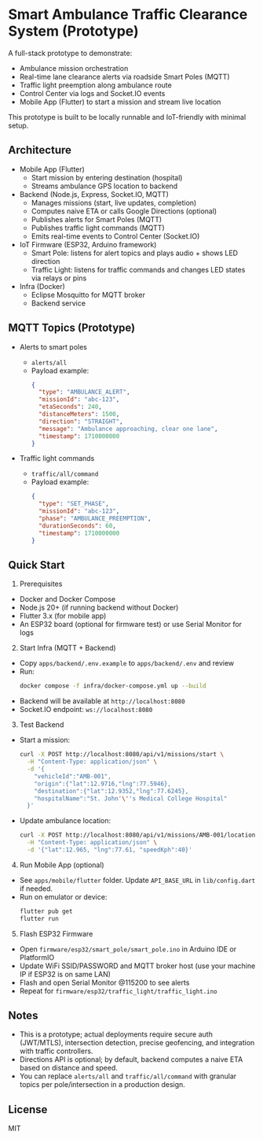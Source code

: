 # Smart Ambulance Traffic Clearance System (Prototype)

A full-stack prototype to demonstrate:
- Ambulance mission orchestration
- Real-time lane clearance alerts via roadside Smart Poles (MQTT)
- Traffic light preemption along ambulance route
- Control Center via logs and Socket.IO events
- Mobile App (Flutter) to start a mission and stream live location

This prototype is built to be locally runnable and IoT-friendly with minimal setup.

## Architecture

- Mobile App (Flutter)
  - Start mission by entering destination (hospital)
  - Streams ambulance GPS location to backend
- Backend (Node.js, Express, Socket.IO, MQTT)
  - Manages missions (start, live updates, completion)
  - Computes naive ETA or calls Google Directions (optional)
  - Publishes alerts for Smart Poles (MQTT)
  - Publishes traffic light commands (MQTT)
  - Emits real-time events to Control Center (Socket.IO)
- IoT Firmware (ESP32, Arduino framework)
  - Smart Pole: listens for alert topics and plays audio + shows LED direction
  - Traffic Light: listens for traffic commands and changes LED states via relays or pins
- Infra (Docker)
  - Eclipse Mosquitto for MQTT broker
  - Backend service

## MQTT Topics (Prototype)

- Alerts to smart poles
  - `alerts/all`
  - Payload example:
    ```json
    {
      "type": "AMBULANCE_ALERT",
      "missionId": "abc-123",
      "etaSeconds": 240,
      "distanceMeters": 1500,
      "direction": "STRAIGHT",
      "message": "Ambulance approaching, clear one lane",
      "timestamp": 1710000000
    }
    ```

- Traffic light commands
  - `traffic/all/command`
  - Payload example:
    ```json
    {
      "type": "SET_PHASE",
      "missionId": "abc-123",
      "phase": "AMBULANCE_PREEMPTION",
      "durationSeconds": 60,
      "timestamp": 1710000000
    }
    ```

## Quick Start

1) Prerequisites
- Docker and Docker Compose
- Node.js 20+ (if running backend without Docker)
- Flutter 3.x (for mobile app)
- An ESP32 board (optional for firmware test) or use Serial Monitor for logs

2) Start Infra (MQTT + Backend)
- Copy `apps/backend/.env.example` to `apps/backend/.env` and review
- Run:
  ```bash
  docker compose -f infra/docker-compose.yml up --build
  ```
- Backend will be available at `http://localhost:8080`
- Socket.IO endpoint: `ws://localhost:8080`

3) Test Backend
- Start a mission:
  ```bash
  curl -X POST http://localhost:8080/api/v1/missions/start \
    -H "Content-Type: application/json" \
    -d '{
      "vehicleId":"AMB-001",
      "origin":{"lat":12.9716,"lng":77.5946},
      "destination":{"lat":12.9352,"lng":77.6245},
      "hospitalName":"St. John'\''s Medical College Hospital"
    }'
  ```
- Update ambulance location:
  ```bash
  curl -X POST http://localhost:8080/api/v1/missions/AMB-001/location \
    -H "Content-Type: application/json" \
    -d '{"lat":12.965, "lng":77.61, "speedKph":40}'
  ```

4) Run Mobile App (optional)
- See `apps/mobile/flutter` folder. Update `API_BASE_URL` in `lib/config.dart` if needed.
- Run on emulator or device:
  ```bash
  flutter pub get
  flutter run
  ```

5) Flash ESP32 Firmware
- Open `firmware/esp32/smart_pole/smart_pole.ino` in Arduino IDE or PlatformIO
- Update WiFi SSID/PASSWORD and MQTT broker host (use your machine IP if ESP32 is on same LAN)
- Flash and open Serial Monitor @115200 to see alerts
- Repeat for `firmware/esp32/traffic_light/traffic_light.ino`

## Notes

- This is a prototype; actual deployments require secure auth (JWT/MTLS), intersection detection, precise geofencing, and integration with traffic controllers.
- Directions API is optional; by default, backend computes a naive ETA based on distance and speed.
- You can replace `alerts/all` and `traffic/all/command` with granular topics per pole/intersection in a production design.

## License

MIT